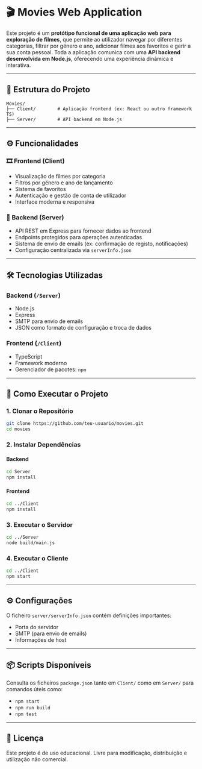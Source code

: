 # 🎬 Movies Web Application

Este projeto é um **protótipo funcional de uma aplicação web para exploração de filmes**, que permite ao utilizador navegar por diferentes categorias, filtrar por género e ano, adicionar filmes aos favoritos e gerir a sua conta pessoal. Toda a aplicação comunica com uma **API backend desenvolvida em Node.js**, oferecendo uma experiência dinâmica e interativa.

---

## 🧱 Estrutura do Projeto

```
Movies/
├── Client/        # Aplicação frontend (ex: React ou outro framework TS)
├── Server/        # API backend em Node.js
```

---

## ⚙️ Funcionalidades

### 🎞️ Frontend (Client)
- Visualização de filmes por categoria
- Filtros por género e ano de lançamento
- Sistema de favoritos
- Autenticação e gestão de conta de utilizador
- Interface moderna e responsiva

### 🔗 Backend (Server)
- API REST em Express para fornecer dados ao frontend
- Endpoints protegidos para operações autenticadas
- Sistema de envio de emails (ex: confirmação de registo, notificações)
- Configuração centralizada via `serverInfo.json`

---

## 🛠️ Tecnologias Utilizadas

### Backend (`/Server`)
- Node.js
- Express
- SMTP para envio de emails
- JSON como formato de configuração e troca de dados

### Frontend (`/Client`)
- TypeScript
- Framework moderno 
- Gerenciador de pacotes: `npm`

---

## 🚀 Como Executar o Projeto

### 1. Clonar o Repositório
```bash
git clone https://github.com/teu-usuario/movies.git
cd movies
```

### 2. Instalar Dependências

#### Backend
```bash
cd Server
npm install
```

#### Frontend
```bash
cd ../Client
npm install
```

### 3. Executar o Servidor
```bash
cd ../Server
node build/main.js
```

### 4. Executar o Cliente
```bash
cd ../Client
npm start
```

---

## ⚙️ Configurações

O ficheiro `server/serverInfo.json` contém definições importantes:
- Porta do servidor
- SMTP (para envio de emails)
- Informações de host

---

## 📦 Scripts Disponíveis

Consulta os ficheiros `package.json` tanto em `Client/` como em `Server/` para comandos úteis como:
- `npm start`
- `npm run build`
- `npm test`

---

## 📜 Licença

Este projeto é de uso educacional. Livre para modificação, distribuição e utilização não comercial.



